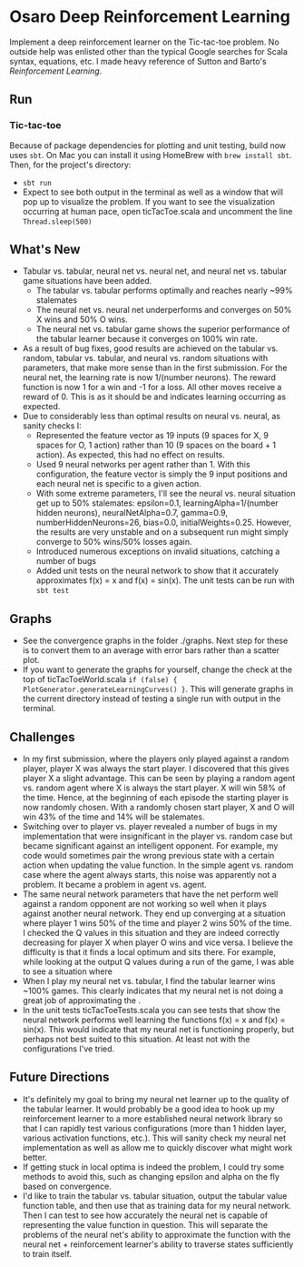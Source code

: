 # Osaro Deep Reinforcement Learning
Implement a deep reinforcement learner on the Tic-tac-toe problem.  No outside help was enlisted other than the typical Google searches for Scala syntax, equations, etc.  I made heavy reference of Sutton and Barto's _Reinforcement Learning_.

## Run
### Tic-tac-toe
Because of package dependencies for plotting and unit testing, build now uses `sbt`.  On Mac you can install it using HomeBrew with `brew install sbt`.  Then, for the project's directory:
- `sbt run`
- Expect to see both output in the terminal as well as a window that will pop up to visualize the problem.  If you want to see the visualization occurring at human pace, open ticTacToe.scala and uncomment the line `Thread.sleep(500)`

## What's New
- Tabular vs. tabular, neural net vs. neural net, and neural net vs. tabular game situations have been added.  
    - The tabular vs. tabular performs optimally and reaches nearly ~99% stalemates
    - The neural net vs. neural net underperforms and converges on 50% X wins and 50% O wins.
    - The neural net vs. tabular game shows the superior performance of the tabular learner because it converges on 100% win rate.
- As a result of bug fixes, good results are achieved on the tabular vs. random, tabular vs. tabular, and neural vs. random situations with parameters, that make more sense than in the first submission.  For the neural net, the learning rate is now 1/(number neurons).  The reward function is now 1 for a win and -1 for a loss.  All other moves receive a reward of 0.  This is as it should be and indicates learning occurring as expected.
- Due to considerably less than optimal results on neural vs. neural, as sanity checks I: 
    - Represented the feature vector as 19 inputs (9 spaces for X, 9 spaces for O, 1 action) rather than 10 (9 spaces on the board + 1 action).  As expected, this had no effect on results.
    - Used 9 neural networks per agent rather than 1.  With this configuration, the feature vector is simply the 9 input positions and each neural net is specific to a given action.  
    - With some extreme parameters, I'll see the neural vs. neural situation get up to 50% stalemates: epsilon=0.1, learningAlpha=1/(number hidden neurons), neuralNetAlpha=0.7, gamma=0.9, numberHiddenNeurons=26, bias=0.0, initialWeights=0.25.  However, the results are very unstable and on a subsequent run might simply converge to 50% wins/50% losses again.
    - Introduced numerous exceptions on invalid situations, catching a number of bugs
    - Added unit tests on the neural network to show that it accurately approximates f(x) = x and f(x) = sin(x).  The unit tests can be run with `sbt test`

## Graphs
- See the convergence graphs in the folder ./graphs.  Next step for these is to convert them to an average with error bars rather than a scatter plot.  
- If you want to generate the graphs for yourself, change the check at the top of ticTacToeWorld.scala `if (false) { PlotGenerator.generateLearningCurves() }`.  This will generate graphs in the current directory instead of testing a single run with output in the terminal.

## Challenges
- In my first submission, where the players only played against a random player, player X was always the start player.  I discovered that this gives player X a slight advantage.  This can be seen by playing a random agent vs. random agent where X is always the start player.  X will win 58% of the time.  Hence, at the beginning of each episode the starting player is now randomly chosen.  With a randomly chosen start player, X and O will win 43% of the time and 14% will be stalemates.
- Switching over to player vs. player revealed a number of bugs in my implementation that were insignificant in the player vs. random case but became significant against an intelligent opponent.  For example, my code  would sometimes pair the wrong previous state with a certain action when updating the value function.  In the simple agent vs. random case where the agent always starts, this noise was apparently not a problem.  It became a problem in agent vs. agent.
- The same neural network parameters that have the net perform well against a random opponent are not working so well when it plays against another neural network.  They end up converging at a situation where player 1 wins 50% of the time and player 2 wins 50% of the time.  I checked the Q values in this situation and they are indeed correctly decreasing for player X when player O wins and vice versa.  I believe the difficulty is that it finds a local optimum and sits there.  For example, while looking at the output Q values during a run of the game, I was able to see a situation where 
- When I play my neural net vs. tabular, I find the tabular learner wins ~100% games.  This clearly indicates that my neural net is not doing a great job of approximating the . 
- In the unit tests ticTacToeTests.scala you can see tests that show the neural network performs well learning the functions f(x) = x and f(x) = sin(x).  This would indicate that my neural net is functioning properly, but perhaps not best suited to this situation.  At least not with the configurations I've tried.

## Future Directions
- It's definitely my goal to bring my neural net learner up to the quality of the tabular learner. It would probably be a good idea to hook up my reinforcement learner to a more established neural network library so that I can rapidly test various configurations (more than 1 hidden layer, various activation functions, etc.).  This will sanity check my neural net implementation as well as allow me to quickly discover what might work better.
- If getting stuck in local optima is indeed the problem, I could try some methods to avoid this, such as changing epsilon and alpha on the fly based on convergence.
- I'd like to train the tabular vs. tabular situation, output the tabular value function table, and then use that as training data for my neural network.  Then I can test to see how accurately the neural net is capable of representing the value function in question.  This will separate the problems of the neural net's ability to approximate the function with the neural net + reinforcement learner's ability to traverse states sufficiently to train itself. 

